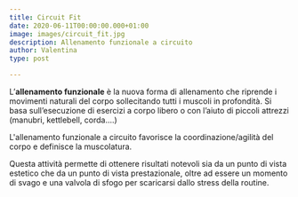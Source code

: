 ```yaml
---
title: Circuit Fit
date: 2020-06-11T00:00:00.000+01:00
image: images/circuit_fit.jpg
description: Allenamento funzionale a circuito
author: Valentina
type: post

---
```

L’**allenamento funzionale** è la nuova forma di allenamento che riprende i movimenti naturali del corpo sollecitando tutti i muscoli in profondità. Si basa sull’esecuzione di esercizi a corpo libero o con l’aiuto di piccoli attrezzi (manubri, kettlebell, corda....)

L'allenamento funzionale a circuito favorisce la coordinazione/agilità del corpo e definisce la muscolatura.

Questa attività permette di ottenere risultati notevoli sia da un punto di vista estetico che da un punto di vista prestazionale, oltre ad essere un momento di svago e una valvola di sfogo per scaricarsi dallo stress della routine.